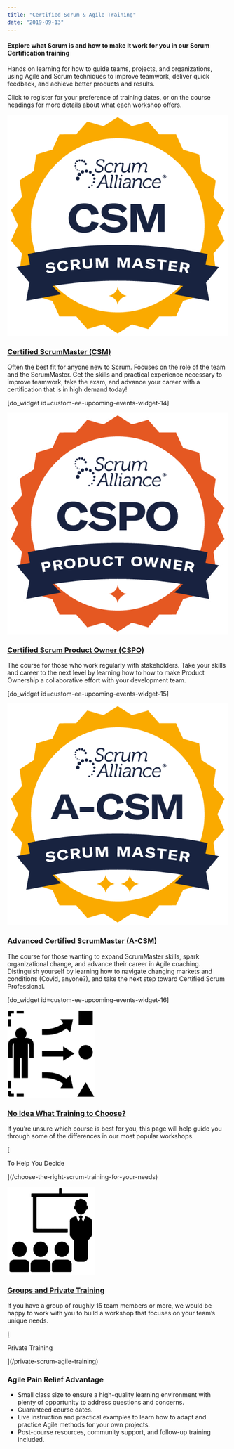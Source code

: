 ```yaml
---
title: "Certified Scrum & Agile Training"
date: "2019-09-13"
---
```


#### Explore what Scrum is and how to make it work for you in our Scrum Certification training

Hands on learning for how to guide teams, projects, and organizations, using Agile and Scrum techniques to improve teamwork, deliver quick feedback, and achieve better products and results.

Click to register for your preference of training dates, or on the course headings for more details about what each workshop offers.

![Certified ScrumMaster Scrum Alliance seal](images/sa-csm-600.png)

### [Certified ScrumMaster (CSM)](/certified-scrummaster-csm-training)

Often the best fit for anyone new to Scrum. Focuses on the role of the team and the ScrumMaster. Get the skills and practical experience necessary to improve teamwork, take the exam, and advance your career with a certification that is in high demand today!

\[do\_widget id=custom-ee-upcoming-events-widget-14\]

![Certified Scrum Product Owner Scrum Alliance seal](images/sa-cspo-600.png)

### [Certified Scrum Product Owner (CSPO)](/certified-scrum-product-owner-cspo-training)

The course for those who work regularly with stakeholders. Take your skills and career to the next level by learning how to how to make Product Ownership a collaborative effort with your development team.

\[do\_widget id=custom-ee-upcoming-events-widget-15\]

![Advanced Certified ScrumMaster Scrum Alliance seal](images/sa-adv_csm-600.png)

### [Advanced Certified ScrumMaster (A-CSM)](/advanced-certified-scrummaster-acsm-training)

The course for those wanting to expand ScrumMaster skills, spark organizational change, and advance their career in Agile coaching. Distinguish yourself by learning how to navigate changing markets and conditions (Covid, anyone?), and take the next step toward Certified Scrum Professional.

\[do\_widget id=custom-ee-upcoming-events-widget-16\]

![Choose the right Scrum training for your needs](images/choice.png)

### [No Idea What Training to Choose?](/choose-the-right-scrum-training-for-your-needs)

If you’re unsure which course is best for you, this page will help guide you through some of the differences in our most popular workshops.

[

To Help You Decide

](/choose-the-right-scrum-training-for-your-needs)

![Group and Private Training](images/business-training.png)

### [Groups and Private Training](/private-scrum-agile-training)

If you have a group of roughly 15 team members or more, we would be happy to work with you to build a workshop that focuses on your team’s unique needs.

[

Private Training

](/private-scrum-agile-training)

### Agile Pain Relief Advantage

- Small class size to ensure a high-quality learning environment with plenty of opportunity to address questions and concerns.
- Guaranteed course dates.
- Live instruction and practical examples to learn how to adapt and practice Agile methods for your own projects.
- Post-course resources, community support, and follow-up training included.
